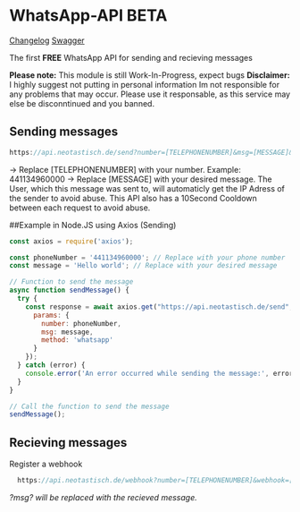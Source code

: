 # WhatsApp-API BETA



[Changelog](https://github.com/Neotastisch/WhatsApp-API/blob/main/changelog.md)
[Swagger](https://api.neotastisch.de/swagger/)



The first **FREE** WhatsApp API for sending and recieving messages



**Please note:** This module is still Work-In-Progress, expect bugs
**Disclaimer:**
I highly suggest not putting in personal information
Im not responsible for any problems that may occur. Please use it responsable, as this service may else be disconntinued and you banned.


## Sending messages

```js
https://api.neotastisch.de/send?number=[TELEPHONENUMBER]&msg=[MESSAGE]&method=whatsapp
```
-> Replace [TELEPHONENUMBER] with your number. Example: 441134960000
-> Replace [MESSAGE] with your desired message.
The User, which this message was sent to, will automaticly get the IP Adress of the sender to avoid abuse.
This API also has a 10Second Cooldown between each request to avoid abuse.

##Example in Node.JS using Axios (Sending)
```js
const axios = require('axios');

const phoneNumber = '441134960000'; // Replace with your phone number
const message = 'Hello world'; // Replace with your desired message

// Function to send the message
async function sendMessage() {
  try {
    const response = await axios.get("https://api.neotastisch.de/send", {
      params: {
        number: phoneNumber,
        msg: message,
        method: 'whatsapp'
      }
    });
  } catch (error) {
    console.error('An error occurred while sending the message:', error);
  }
}

// Call the function to send the message
sendMessage();                           
```


## Recieving messages

Register a webhook
```js
  https://api.neotastisch.de/webhook?number=[TELEPHONENUMBER]&webhook=[WEBHOOK URL]&method=whatsapp                                        
```
*?msg? will be replaced with the recieved message.*





